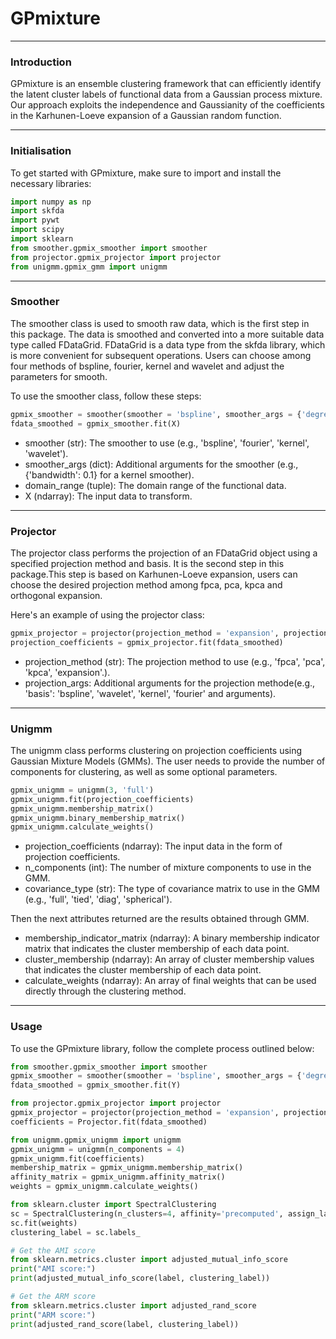 # GPmixture
---
### Introduction

GPmixture is an ensemble clustering framework that can efficiently identify the latent cluster labels of functional data from a Gaussian process mixture. Our approach exploits the independence and Gaussianity of the coefficients in the Karhunen-Loeve expansion of a Gaussian random function. 

---
### Initialisation

To get started with GPmixture, make sure to import and install the necessary libraries:

```python
import numpy as np
import skfda
import pywt
import scipy
import sklearn
from smoother.gpmix_smoother import smoother
from projector.gpmix_projector import projector
from unigmm.gpmix_gmm import unigmm
```

---
### Smoother

The smoother class is used to smooth raw data, which is the first step in this package. The data is smoothed and converted into a more suitable data type called FDataGrid. FDataGrid is a data type from the skfda library, which is more convenient for subsequent operations. Users can choose among four methods of bspline, fourier, kernel and wavelet and adjust the parameters for smooth.

To use the smoother class, follow these steps:

```python
gpmix_smoother = smoother(smoother = 'bspline', smoother_args = {'degree': 3, 'n_basis': 31}, domain_range = (10))
fdata_smoothed = gpmix_smoother.fit(X)
```

- smoother (str): The smoother to use (e.g., 'bspline', 'fourier', 'kernel', 'wavelet').
- smoother_args (dict): Additional arguments for the smoother (e.g., {'bandwidth': 0.1} for a kernel smoother).
- domain_range (tuple): The domain range of the functional data.
- X (ndarray): The input data to transform.

---
### Projector

The projector class performs the projection of an FDataGrid object using a specified projection method and basis. It is the second step in this package.This step is based on Karhunen-Loeve expansion, users can choose the desired projection method among fpca, pca, kpca and orthogonal expansion.

Here's an example of using the projector class:

```python
gpmix_projector = projector(projection_method = 'expansion', projection_args = {'basis': 'bspline', 'degree': 3, 'n_basis': 31})
projection_coefficients = gpmix_projector.fit(fdata_smoothed)
```

- projection_method (str): The projection method to use (e.g., 'fpca', 'pca', 'kpca', 'expansion'.).
- projection_args: Additional arguments for the projection methode(e.g., 'basis': 'bspline', 'wavelet', 'kernel', 'fourier' and arguments).

---
### Unigmm

The unigmm class performs clustering on projection coefficients using Gaussian Mixture Models (GMMs). The user needs to provide the number of components for clustering, as well as some optional parameters. 

```python
gpmix_unigmm = unigmm(3, 'full')
gpmix_unigmm.fit(projection_coefficients)
gpmix_unigmm.membership_matrix()
gpmix_unigmm.binary_membership_matrix()
gpmix_unigmm.calculate_weights()
```

- projection_coefficients (ndarray): The input data in the form of projection coefficients.
- n_components (int): The number of mixture components to use in the GMM.
- covariance_type (str): The type of covariance matrix to use in the GMM (e.g., 'full', 'tied', 'diag', 'spherical').

Then the next attributes returned are the results obtained through GMM.
- membership_indicator_matrix (ndarray): A binary membership indicator matrix that indicates the cluster membership of each data point.
- cluster_membership (ndarray): An array of cluster membership values that indicates the cluster membership of each data point.
- calculate_weights (ndarray): An array of final weights that can be used directly through the clustering method.

---
### Usage

To use the GPmixture library, follow the complete process outlined below:

```python
from smoother.gpmix_smoother import smoother
gpmix_smoother = smoother(smoother = 'bspline', smoother_args = {'degree': 3, 'n_basis': 10})
fdata_smoothed = gpmix_smoother.fit(Y)

from projector.gpmix_projector import projector
gpmix_projector = projector(projection_method = 'expansion', projection_args = {'basis': 'bspline', 'degree': 3, 'n_basis': 31})
coefficients = Projector.fit(fdata_smoothed)

from unigmm.gpmix_unigmm import unigmm
gpmix_unigmm = unigmm(n_components = 4)
gpmix_unigmm.fit(coefficients)
membership_matrix = gpmix_unigmm.membership_matrix()
affinity_matrix = gpmix_unigmm.affinity_matrix()
weights = gpmix_unigmm.calculate_weights()

from sklearn.cluster import SpectralClustering
sc = SpectralClustering(n_clusters=4, affinity='precomputed', assign_labels='discretize')
sc.fit(weights)
clustering_label = sc.labels_

# Get the AMI score
from sklearn.metrics.cluster import adjusted_mutual_info_score
print("AMI score:")
print(adjusted_mutual_info_score(label, clustering_label))

# Get the ARM score
from sklearn.metrics.cluster import adjusted_rand_score
print("ARM score:")
print(adjusted_rand_score(label, clustering_label))
```
